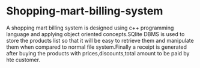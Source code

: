 # Shopping-mart-billing-system

A shopping mart billing system is designed using c++ programming language and applying object oriented concepts.SQlite DBMS is used to store the products list so that it will be easy to retrieve them and manipulate them when compared to normal file system.Finally a receipt is generated after buying the products with prices,discounts,total amount to be paid by hte customer.
